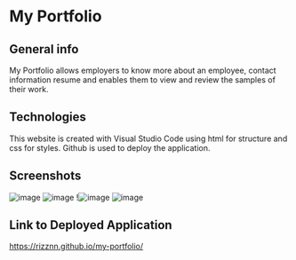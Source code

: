 # My Portfolio

## General info
My Portfolio allows employers to know more about an employee, contact information resume and enables them to view and review the samples of their work.

## Technologies
This website is created with Visual Studio Code using html for structure and css for styles. Github is used to deploy the application.

## Screenshots
![image](https://user-images.githubusercontent.com/80712058/133664540-86cfed51-5219-40fc-9355-60d768d7d57f.png)
![image](https://user-images.githubusercontent.com/80712058/133664986-ce1f40dd-c0d4-4a69-b005-7940f349c87f.png)
!![image](https://user-images.githubusercontent.com/80712058/133665199-7591cab2-4748-46f0-9ccf-851901cc0b7f.png)
![image](https://user-images.githubusercontent.com/80712058/133665340-4dbc3dcb-2e68-480b-9bb3-a5f8d0763831.png)

## Link to Deployed Application
 https://rizznn.github.io/my-portfolio/
